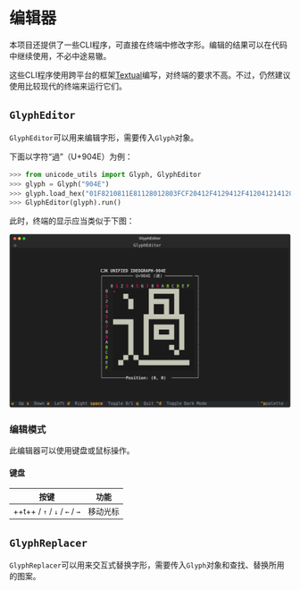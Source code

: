 # 编辑器

本项目还提供了一些CLI程序，可直接在终端中修改字形。编辑的结果可以在代码中继续使用，不必中途易辙。

这些CLI程序使用跨平台的框架[Textual](https://textual.textualize.io/)编写，对终端的要求不高。不过，仍然建议使用比较现代的终端来运行它们。

## `GlyphEditor`

`GlyphEditor`可以用来编辑字形，需要传入`Glyph`对象。

下面以字符“過”（U+904E）为例：

``` python
>>> from unicode_utils import Glyph, GlyphEditor
>>> glyph = Glyph("904E")
>>> glyph.load_hex("01F8210811E81128012803FCF20412F4129412F4120412141208280047FE0000")
>>> GlyphEditor(glyph).run()
```

此时，终端的显示应当类似于下图：

![GlyphEditor](image/GlyphEditor_1.svg)


### 编辑模式

此编辑器可以使用键盘或鼠标操作。

#### 键盘

| 按键 | 功能 |
| --- | --- |
| ++t++ / `↑` / `↓` / `←` / `→` | 移动光标 |

## `GlyphReplacer`

`GlyphReplacer`可以用来交互式替换字形，需要传入`Glyph`对象和查找、替换所用的图案。
